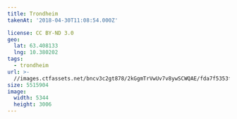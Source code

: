 ```yaml
---
title: Trondheim
takenAt: '2018-04-30T11:08:54.000Z'

license: CC BY-ND 3.0
geo:
  lat: 63.408133
  lng: 10.380202
tags:
  - trondheim
url: >-
  //images.ctfassets.net/bncv3c2gt878/2kGgmTrVwUv7v8ywSCWQAE/fda7f5353fb7a78d13aa01f2113f0b57/trondheim_28072963898_o
size: 5515904
image:
  width: 5344
  height: 3006
---
```

